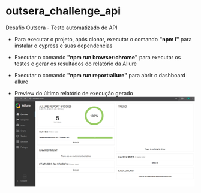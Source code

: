 # outsera_challenge_api

Desafio Outsera - Teste automatizado de API

- Para executar o projeto, após clonar, executar o comando <b>"npm i"</b> para instalar o cypress e suas dependencias

- Executar o comando <b>"npm run browser:chrome"</b> para executar os testes e gerar os resultados do relatório da Allure
- Executar o comando <b>"npm run report:allure"</b> para abrir o dashboard allure

- Preview do último relatório de execução gerado
  <img src="https://github.com/jeferQA/outsera_challenge_api/blob/main/allure_preview.png">
  
